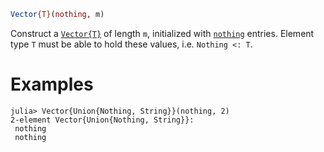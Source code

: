 ```julia
Vector{T}(nothing, m)
```

Construct a [`Vector{T}`](@ref) of length `m`, initialized with [`nothing`](@ref) entries. Element type `T` must be able to hold these values, i.e. `Nothing <: T`.

# Examples

```jldoctest
julia> Vector{Union{Nothing, String}}(nothing, 2)
2-element Vector{Union{Nothing, String}}:
 nothing
 nothing
```
